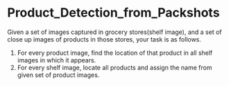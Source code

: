 # Product_Detection_from_Packshots
Given a set of images captured in grocery stores(shelf image), and a set of close up images of products in those stores, your task is as follows.

1. For every product image, find the location of that product in all shelf images in which it appears.
2. For every shelf image, locate all products and assign the name from given set of product images.

